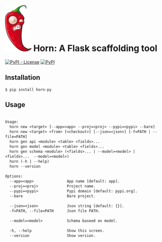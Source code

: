 
# ![flask](chili.png)  Horn: A Flask scaffolding tool

[![PyPI - License](https://img.shields.io/pypi/l/horn-py.svg)](https://mit-license.org)
[![PyPI](https://img.shields.io/pypi/v/horn-py.svg)](https://pypi.org/project/horn-py)


## Installation

```console
$ pip install horn-py
```


## Usage

```text

Usage:
  horn new <target> [--app=<app> --proj=<proj> --pypi=<pypi> --bare]
  horn new <target> <from> [<checkout>] [--json=<json>] [-f=PATH | --file=PATH]
  horn gen api <module> <table> <fields>...
  horn gen model <module> <table> <fields>...
  horn gen schema <module> (<fields>... | --model=<model> | <fields>...  --model=<model>)
  horn (-h | --help)
  horn --version

Options:
  --app=<app>               App name [default: app].
  --proj=<proj>             Project name.
  --pypi=<pypi>             Pypi domain [default: pypi.org].
  --bare                    Bare project.

  --json=<json>             Json string [default: {}].
  -f=PATH, --file=PATH      Json file PATH.

  --model=<model>           Schema baseed on model.

  -h, --help                Show this screen.
  --version                 Show version.

```
